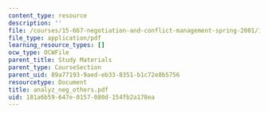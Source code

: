 ```yaml
---
content_type: resource
description: ''
file: /courses/15-667-negotiation-and-conflict-management-spring-2001/181a6b59647e0157080d154fb2a178ea_analyz_neg_others.pdf
file_type: application/pdf
learning_resource_types: []
ocw_type: OCWFile
parent_title: Study Materials
parent_type: CourseSection
parent_uid: 89a77193-9aed-eb33-8351-b1c72e8b5756
resourcetype: Document
title: analyz_neg_others.pdf
uid: 181a6b59-647e-0157-080d-154fb2a178ea
---
```

